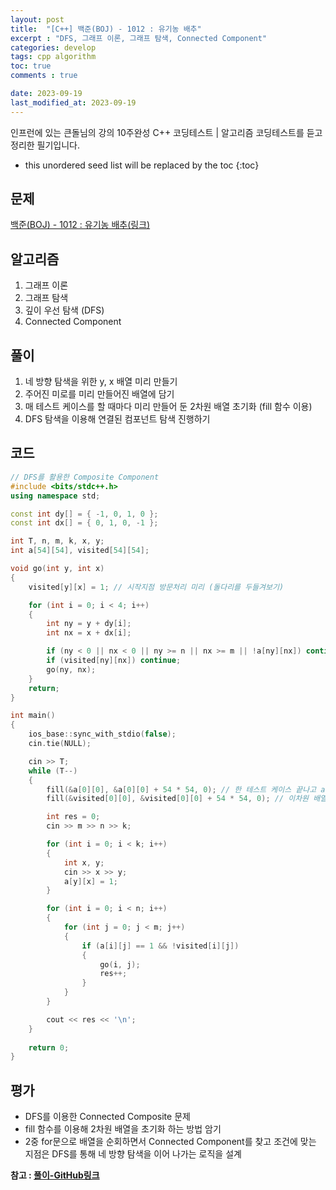 ```yaml
---
layout: post
title:  "[C++] 백준(BOJ) - 1012 : 유기농 배추"
excerpt : "DFS, 그래프 이론, 그래프 탐색, Connected Component"
categories: develop
tags: cpp algorithm
toc: true
comments : true

date: 2023-09-19
last_modified_at: 2023-09-19
---
```

> <span style="font-size: 80%">
인프런에 있는 큰돌님의 강의 10주완성 C++ 코딩테스트 | 알고리즘 코딩테스트를 듣고 정리한 필기입니다.</span>

<!--more-->

* this unordered seed list will be replaced by the toc
{:toc}

## 문제 

[백준(BOJ) - 1012 : 유기농 배추(링크)](https://www.acmicpc.net/problem/1012)

## 알고리즘

  1. 그래프 이론
  2. 그래프 탐색
  3. 깊이 우선 탐색 (DFS)
  4. Connected Component

## 풀이

  1. 네 방향 탐색을 위한 y, x 배열 미리 만들기
  2. 주어진 미로를 미리 만들어진 배열에 담기
  3. 매 테스트 케이스를 할 때마다 미리 만들어 둔 2차원 배열 초기화 (fill 함수 이용)
  4. DFS 탐색을 이용해 연결된 컴포넌트 탐색 진행하기

## 코드  

```cpp
// DFS를 활용한 Composite Component
#include <bits/stdc++.h>
using namespace std;

const int dy[] = { -1, 0, 1, 0 };
const int dx[] = { 0, 1, 0, -1 };

int T, n, m, k, x, y;
int a[54][54], visited[54][54];

void go(int y, int x)
{
    visited[y][x] = 1; // 시작지점 방문처리 미리 (돌다리를 두들겨보기)

    for (int i = 0; i < 4; i++)
    {
        int ny = y + dy[i];
        int nx = x + dx[i];

        if (ny < 0 || nx < 0 || ny >= n || nx >= m || !a[ny][nx]) continue;
        if (visited[ny][nx]) continue;
        go(ny, nx);
    }
    return;
}

int main()
{
    ios_base::sync_with_stdio(false);
    cin.tie(NULL);

    cin >> T;
    while (T--)
    {
        fill(&a[0][0], &a[0][0] + 54 * 54, 0); // 한 테스트 케이스 끝나고 a 배열, visited 배열 초기화 해야함
        fill(&visited[0][0], &visited[0][0] + 54 * 54, 0); // 이차원 배열 초기화 fill 함수 사용법 암기

        int res = 0;
        cin >> m >> n >> k;

        for (int i = 0; i < k; i++)
        {
            int x, y;
            cin >> x >> y;
            a[y][x] = 1;
        }

        for (int i = 0; i < n; i++)
        {
            for (int j = 0; j < m; j++)
            {
                if (a[i][j] == 1 && !visited[i][j])
                {
                    go(i, j);
                    res++;
                }
            }
        }

        cout << res << '\n';
    }
    
    return 0;
}
```

## 평가  
* DFS를 이용한 Connected Composite 문제
* fill 함수를 이용해 2차원 배열을 초기화 하는 방법 암기
* 2중 for문으로 배열을 순회하면서 Connected Component를 찾고 조건에 맞는 지점은 DFS를 통해 네 방향 탐색을 이어 나가는 로직을 설계

__참고 : [풀이-GitHub링크](https://github.com/Jinlee0206/BOJ/tree/main/%EB%B0%B1%EC%A4%80/Silver/1012.%E2%80%85%EC%9C%A0%EA%B8%B0%EB%86%8D%E2%80%85%EB%B0%B0%EC%B6%94)__

